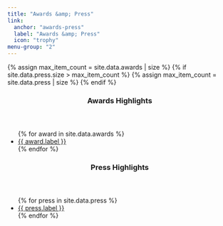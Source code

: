 ```yaml
---
title: "Awards &amp; Press"
link:
  anchor: "awards-press"
  label: "Awards &amp; Press"
  icon: "trophy"
menu-group: "2"
---
```

{% assign max_item_count = site.data.awards | size %}
{% if site.data.press.size > max_item_count %}
  {% assign max_item_count = site.data.press | size %}
{% endif %}
<div class="awards-press--grid" style="--max-item-count: {{ max_item_count }}">
  <aside data-link-type="awards" style="--item-count: {{ site.data.awards.size }}">
    <header class="bubble-wrap">
      <h3>Awards Highlights</h3>
    </header>
    <ul>
      {% for award in site.data.awards %}
      <li>
        <a href="{{ award.link }}">{{ award.label }}</a>
      </li>
      {% endfor %}
    </ul>
  </aside>

  <aside data-link-type="press" style="--item-count: {{ site.data.press.size }}">
    <header class="bubble-wrap right">
      <h3>Press Highlights</h3>
    </header>
    <ul>
      {% for press in site.data.press %}
      <li>
        <a href="{{ press.link }}">{{ press.label }}</a>
      </li>
      {% endfor %}
    </ul>
  </aside>
</div>
